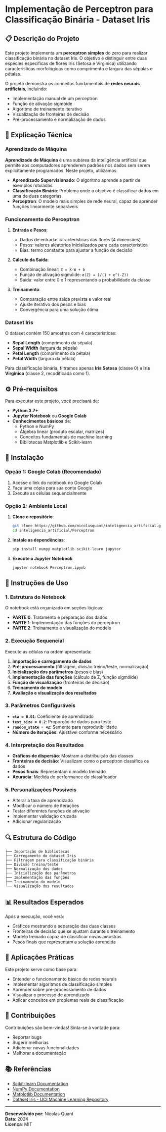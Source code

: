 # Implementação de Perceptron para Classificação Binária - Dataset Iris

## 📋 Descrição do Projeto

Este projeto implementa um **perceptron simples** do zero para realizar classificação binária no dataset Iris. O objetivo é distinguir entre duas espécies específicas de flores Iris (Setosa e Virginica) utilizando características morfológicas como comprimento e largura das sépalas e pétalas.

O projeto demonstra os conceitos fundamentais de **redes neurais artificiais**, incluindo:
- Implementação manual de um perceptron
- Função de ativação sigmóide
- Algoritmo de treinamento iterativo
- Visualização de fronteiras de decisão
- Pré-processamento e normalização de dados

## 🧠 Explicação Técnica

### Aprendizado de Máquina

**Aprendizado de Máquina** é uma subárea da inteligência artificial que permite aos computadores aprenderem padrões nos dados sem serem explicitamente programados. Neste projeto, utilizamos:

- **Aprendizado Supervisionado**: O algoritmo aprende a partir de exemplos rotulados
- **Classificação Binária**: Problema onde o objetivo é classificar dados em uma de duas categorias
- **Perceptron**: O modelo mais simples de rede neural, capaz de aprender funções linearmente separáveis

### Funcionamento do Perceptron

1. **Entrada e Pesos**:
   - Dados de entrada: características das flores (4 dimensões)
   - Pesos: valores aleatórios inicializados para cada característica
   - Bias: termo constante para ajustar a função de decisão

2. **Cálculo da Saída**:
   - Combinação linear: `Z = X·W + b`
   - Função de ativação sigmóide: `σ(Z) = 1/(1 + e^(-Z))`
   - Saída: valor entre 0 e 1 representando a probabilidade da classe

3. **Treinamento**:
   - Comparação entre saída prevista e valor real
   - Ajuste iterativo dos pesos e bias
   - Convergência para uma solução ótima

### Dataset Iris

O dataset contém 150 amostras com 4 características:
- **Sepal Length** (comprimento da sépala)
- **Sepal Width** (largura da sépala)
- **Petal Length** (comprimento da pétala)
- **Petal Width** (largura da pétala)

Para classificação binária, filtramos apenas **Iris Setosa** (classe 0) e **Iris Virginica** (classe 2, recodificada como 1).

## ⚙️ Pré-requisitos

Para executar este projeto, você precisará de:

- **Python 3.7+**
- **Jupyter Notebook** ou **Google Colab**
- **Conhecimentos básicos** de:
  - Python e NumPy
  - Álgebra linear (produto escalar, matrizes)
  - Conceitos fundamentais de machine learning
  - Bibliotecas Matplotlib e Scikit-learn

## 🚀 Instalação

### Opção 1: Google Colab (Recomendado)
1. Acesse o link do notebook no Google Colab
2. Faça uma cópia para sua conta Google
3. Execute as células sequencialmente

### Opção 2: Ambiente Local
1. **Clone o repositório**:
   ```bash
   git clone https://github.com/nicolasquant/inteligencia_artificial.git
   cd inteligencia_artificial/Perceptron
   ```

2. **Instale as dependências**:
   ```bash
   pip install numpy matplotlib scikit-learn jupyter
   ```

3. **Execute o Jupyter Notebook**:
   ```bash
   jupyter notebook Perceptron.ipynb
   ```

## 📖 Instruções de Uso

### 1. **Estrutura do Notebook**
O notebook está organizado em seções lógicas:

- **PARTE 0**: Tratamento e preparação dos dados
- **PARTE 1**: Implementação das funções do perceptron
- **PARTE 2**: Treinamento e visualização do modelo

### 2. **Execução Sequencial**
Execute as células na ordem apresentada:

1. **Importação e carregamento de dados**
2. **Pré-processamento** (filtragem, divisão treino/teste, normalização)
3. **Inicialização dos parâmetros** (pesos e bias)
4. **Implementação das funções** (cálculo de Z, função sigmóide)
5. **Função de visualização** (fronteiras de decisão)
6. **Treinamento do modelo**
7. **Avaliação e visualização dos resultados**

### 3. **Parâmetros Configuráveis**
- **`eta = 0.01`**: Coeficiente de aprendizado
- **`test_size = 0.2`**: Proporção de dados para teste
- **`random_state = 42`**: Semente para reprodutibilidade
- **Número de iterações**: Ajustável conforme necessário

### 4. **Interpretação dos Resultados**
- **Gráficos de dispersão**: Mostram a distribuição das classes
- **Fronteiras de decisão**: Visualizam como o perceptron classifica os dados
- **Pesos finais**: Representam o modelo treinado
- **Acurácia**: Medida de performance do classificador

### 5. **Personalizações Possíveis**
- Alterar a taxa de aprendizado
- Modificar o número de iterações
- Testar diferentes funções de ativação
- Implementar validação cruzada
- Adicionar regularização

## 🔍 Estrutura do Código

```
├── Importação de bibliotecas
├── Carregamento do dataset Iris
├── Filtragem para classificação binária
├── Divisão treino/teste
├── Normalização dos dados
├── Inicialização dos parâmetros
├── Implementação das funções
├── Treinamento do modelo
└── Visualização dos resultados
```

## 📊 Resultados Esperados

Após a execução, você verá:
- Gráficos mostrando a separação das duas classes
- Fronteiras de decisão que se ajustam durante o treinamento
- Modelo treinado capaz de classificar novas amostras
- Pesos finais que representam a solução aprendida

## 🎯 Aplicações Práticas

Este projeto serve como base para:
- Entender o funcionamento básico de redes neurais
- Implementar algoritmos de classificação simples
- Aprender sobre pré-processamento de dados
- Visualizar o processo de aprendizado
- Aplicar conceitos em problemas reais de classificação

## 🤝 Contribuições

Contribuições são bem-vindas! Sinta-se à vontade para:
- Reportar bugs
- Sugerir melhorias
- Adicionar novas funcionalidades
- Melhorar a documentação

## 📚 Referências

- [Scikit-learn Documentation](https://scikit-learn.org/)
- [NumPy Documentation](https://numpy.org/)
- [Matplotlib Documentation](https://matplotlib.org/)
- [Dataset Iris - UCI Machine Learning Repository](https://archive.ics.uci.edu/ml/datasets/iris)

---

**Desenvolvido por**: Nicolas Quant  
**Data**: 2024  
**Licença**: MIT

